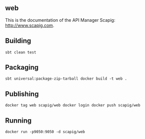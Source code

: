 ## web

This is the documentation of the API Manager Scapig: http://www.scapig.com.

## Building
``
sbt clean test
``

## Packaging
``
sbt universal:package-zip-tarball
docker build -t web .
``

## Publishing
``
docker tag web scapig/web
docker login
docker push scapig/web
``

## Running
``
docker run -p9050:9050 -d scapig/web
``
